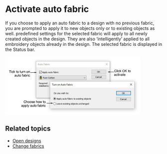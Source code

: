 # Activate auto fabric

If you choose to apply an auto fabric to a design with no previous fabric, you are prompted to apply it to new objects only or to existing objects as well. predefined settings for the selected fabric will apply to all newly created objects in the design. They are also ‘intelligently’ applied to all embroidery objects already in the design. The selected fabric is displayed in the Status bar.

![TurningAutoFabricOn.png](assets/TurningAutoFabricOn.png)

## Related topics

- [Open designs](../../Basics/basics/Open_designs)
- [Change fabrics](../../Digitizing/properties/Change_fabrics)
